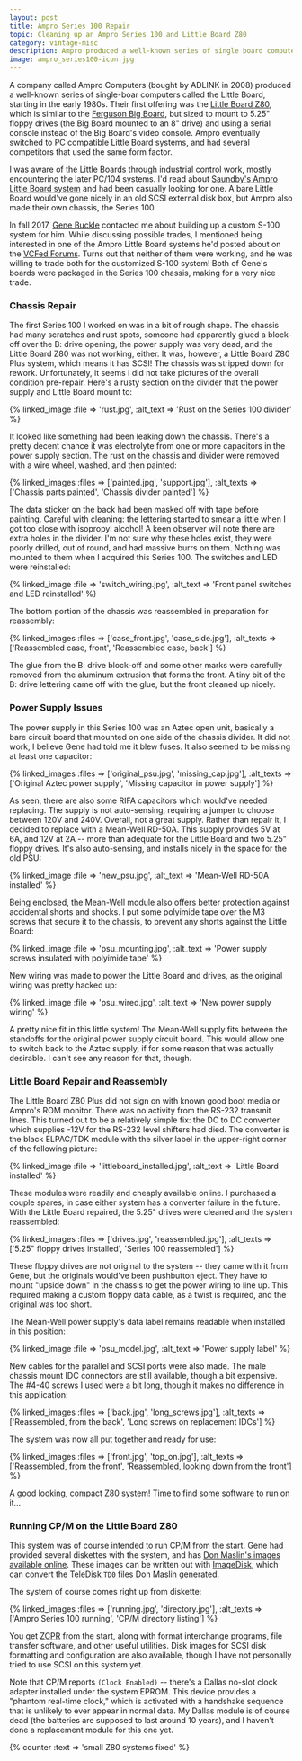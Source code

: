 ```yaml
---
layout: post
title: Ampro Series 100 Repair
topic: Cleaning up an Ampro Series 100 and Little Board Z80
category: vintage-misc
description: Ampro produced a well-known series of single board computers called Little Boards. The first was the Little Board Z80 and is of course Zilog Z80 based. They also made a chassis for this SBC, the Series 100. This one gets a full cleanup and repair.
image: ampro_series100-icon.jpg
---
```


A company called Ampro Computers (bought by ADLINK in 2008) produced a well-known series of single-boar computers called the Little Board, starting in the early 1980s. Their first offering was the [Little Board Z80](https://www.retrotechnology.com/restore/ampro_lb.html), which is similar to the [Ferguson Big Board](https://en.wikipedia.org/wiki/Ferguson_Big_Board), but sized to mount to 5.25" floppy drives (the Big Board mounted to an 8" drive) and using a serial console instead of the Big Board's video console. Ampro eventually switched to PC compatible Little Board systems, and had several competitors that used the same form factor.

I was aware of the Little Boards through industrial control work, mostly encountering the later PC/104 systems. I'd read about [Saundby's Ampro Little Board system](http://saundby.com/electronics/AmproLB/) and had been casually looking for one. A bare Little Board would've gone nicely in an old SCSI external disk box, but Ampro also made their own chassis, the Series 100.

In fall 2017, [Gene Buckle](https://www.f15sim.com/) contacted me about building up a custom S-100 system for him. While discussing possible trades, I mentioned being interested in one of the Ampro Little Board systems he'd posted about on the [VCFed Forums](https://forum.vcfed.org/index.php). Turns out that neither of them were working, and he was willing to trade both for the customized S-100 system! Both of Gene's boards were packaged in the Series 100 chassis, making for a very nice trade.

### Chassis Repair

The first Series 100 I worked on was in a bit of rough shape. The chassis had many scratches and rust spots, someone had apparently glued a block-off over the B: drive opening, the power supply was very dead, and the Little Board Z80 was not working, either. It was, however, a Little Board Z80 Plus system, which means it has SCSI! The chassis was stripped down for rework. Unfortunately, it seems I did not take pictures of the overall condition pre-repair. Here's a rusty section on the divider that the power supply and Little Board mount to:

{% linked_image :file => 'rust.jpg', :alt_text => 'Rust on the Series 100 divider' %}

It looked like something had been leaking down the chassis. There's a pretty decent chance it was electrolyte from one or more capacitors in the power supply section. The rust on the chassis and divider were removed with a wire wheel, washed, and then painted:

{% linked_images :files => ['painted.jpg', 'support.jpg'], :alt_texts => ['Chassis parts painted', 'Chassis divider painted'] %}

The data sticker on the back had been masked off with tape before painting. Careful with cleaning: the lettering started to smear a little when I got too close with isopropyl alcohol! A keen observer will note there are extra holes in the divider. I'm not sure why these holes exist, they were poorly drilled, out of round, and had massive burrs on them. Nothing was mounted to them when I acquired this Series 100. The switches and LED were reinstalled:

{% linked_image :file => 'switch_wiring.jpg', :alt_text => 'Front panel switches and LED reinstalled' %}

The bottom portion of the chassis was reassembled in preparation for reassembly:

{% linked_images :files => ['case_front.jpg', 'case_side.jpg'], :alt_texts => ['Reassembled case, front', 'Reassembled case, back'] %}

The glue from the B: drive block-off and some other marks were carefully removed from the aluminum extrusion that forms the front. A tiny bit of the B: drive lettering came off with the glue, but the front cleaned up nicely.

### Power Supply Issues

The power supply in this Series 100 was an Aztec open unit, basically a bare circuit board that mounted on one side of the chassis divider. It did not work, I believe Gene had told me it blew fuses. It also seemed to be missing at least one capacitor:

{% linked_images :files => ['original_psu.jpg', 'missing_cap.jpg'], :alt_texts => ['Original Aztec power supply', 'Missing capacitor in power supply'] %}

As seen, there are also some RIFA capacitors which would've needed replacing. The supply is not auto-sensing, requiring a jumper to choose between 120V and 240V. Overall, not a great supply. Rather than repair it, I decided to replace with a Mean-Well RD-50A. This supply provides 5V at 6A, and 12V at 2A -- more than adequate for the Little Board and two 5.25" floppy drives. It's also auto-sensing, and installs nicely in the space for the old PSU:

{% linked_image :file => 'new_psu.jpg', :alt_text => 'Mean-Well RD-50A installed' %}

Being enclosed, the Mean-Well module also offers better protection against accidental shorts and shocks. I put some polyimide tape over the M3 screws that secure it to the chassis, to prevent any shorts against the Little Board:

{% linked_image :file => 'psu_mounting.jpg', :alt_text => 'Power supply screws insulated with polyimide tape' %}

New wiring was made to power the Little Board and drives, as the original wiring was pretty hacked up:

{% linked_image :file => 'psu_wired.jpg', :alt_text => 'New power supply wiring' %}

A pretty nice fit in this little system! The Mean-Well supply fits between the standoffs for the original power supply circuit board. This would allow one to switch back to the Aztec supply, if for some reason that was actually desirable. I can't see any reason for that, though.

### Little Board Repair and Reassembly

The Little Board Z80 Plus did not sign on with known good boot media or Ampro's ROM monitor. There was no activity from the RS-232 transmit lines. This turned out to be a relatively simple fix: the DC to DC converter which supplies -12V for the RS-232 level shifters had died. The converter is the black ELPAC/TDK module with the silver label in the upper-right corner of the following picture:

{% linked_image :file => 'littleboard_installed.jpg', :alt_text => 'Little Board installed' %}

These modules were readily and cheaply available online. I purchased a couple spares, in case either system has a converter failure in the future. With the Little Board repaired, the 5.25" drives were cleaned and the system reassembled:

{% linked_images :files => ['drives.jpg', 'reassembled.jpg'], :alt_texts => ['5.25" floppy drives installed', 'Series 100 reassembled'] %}

These floppy drives are not original to the system -- they came with it from Gene, but the originals would've been pushbutton eject. They have to mount "upside down" in the chassis to get the power wiring to line up. This required making a custom floppy data cable, as a twist is required, and the original was too short.

The Mean-Well power supply's data label remains readable when installed in this position:

{% linked_image :file => 'psu_model.jpg', :alt_text => 'Power supply label' %}

New cables for the parallel and SCSI ports were also made. The male chassis mount IDC connectors are still available, though a bit expensive. The #4-40 screws I used were a bit long, though it makes no difference in this application:

{% linked_images :files => ['back.jpg', 'long_screws.jpg'], :alt_texts => ['Reassembled, from the back', 'Long screws on replacement IDCs'] %}

The system was now all put together and ready for use:

{% linked_images :files => ['front.jpg', 'top_on.jpg'], :alt_texts => ['Reassembled, from the front', 'Reassembled, looking down from the front'] %}

A good looking, compact Z80 system! Time to find some software to run on it...

### Running CP/M on the Little Board Z80

This system was of course intended to run CP/M from the start. Gene had provided several diskettes with the system, and has [Don Maslin's images available online](http://www.retroarchive.org/maslin/disks/ampro/index.html). These images can be written out with [ImageDisk](http://dunfield.classiccmp.org/img/index.htm), which can convert the TeleDisk `TD0` files Don Maslin generated.

The system of course comes right up from diskette:

{% linked_images :files => ['running.jpg', 'directory.jpg'], :alt_texts => ['Ampro Series 100 running', 'CP/M directory listing'] %}

You get [ZCPR](https://en.wikipedia.org/wiki/CP/M#ZCPR) from the start, along with format interchange programs, file transfer software, and other useful utilities. Disk images for SCSI disk formatting and configuration are also available, though I have not personally tried to use SCSI on this system yet.

Note that CP/M reports `(Clock Enabled)` -- there's a Dallas no-slot clock adapter installed under the system EPROM. This device provides a "phantom real-time clock," which is activated with a handshake sequence that is unlikely to ever appear in normal data. My Dallas module is of course dead (the batteries are supposed to last around 10 years), and I haven't done a replacement module for this one yet.

{% counter :text => 'small Z80 systems fixed' %}
